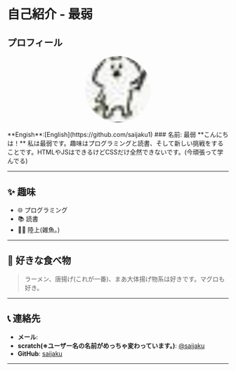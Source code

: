 # 自己紹介 - 最弱

## プロフィール
<p align="center">
  <img src="jaku.png" alt="プロフィール写真" style="width: 150px; border-radius: 50%;">
</p>
**Engish**:[English](https://github.com/saijaku1)
### 名前: 最弱  
**こんにちは！** 私は最弱です。趣味はプログラミングと読書、そして新しい挑戦をすることです。HTMLやJSはできるけどCSSだけ全然できないです。(今頑張って学んでる)

---

## ✨ 趣味
- 🌐 プログラミング
- 📚 読書
- 🏃🏽 陸上(雑魚。)

---

## 🍣 好きな食べ物
> ラーメン、唐揚げ(これが一番)、まあ大体揚げ物系は好きです。マグロも好き。


---
## 

## 📞 連絡先
- **メール**: 
- **scratch(※ユーザー名の名前がめっちゃ変わっています。)**: [@saijaku](https://scratch.mit.edu/users/-1023_/)  
- **GitHub**: [saijaku](https://github.com/saijaku1)

---
